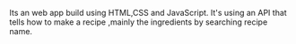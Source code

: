 Its an web app build using HTML,CSS and JavaScript.
It's using an API that tells how to make a recipe ,mainly the ingredients by searching recipe name.
